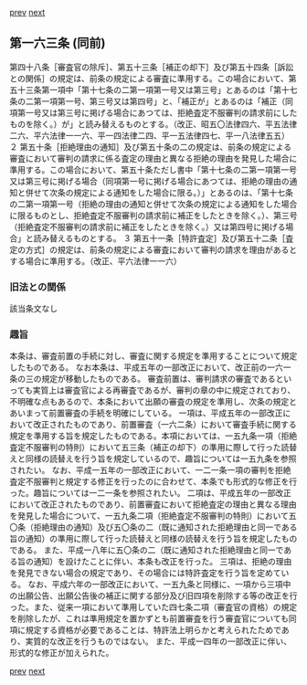 [prev](/specific/markdowns/特許法/226_Mp-Ch_6-At_162.md)
[next](/specific/markdowns/特許法/228_Mp-Ch_6-At_164.md)
## 第一六三条 (同前)
第四十八条［審査官の除斥］、第五十三条［補正の却下］及び第五十四条［訴訟との関係］の規定は、前条の規定による審査に準用する。この場合において、第五十三条第一項中「第十七条の二第一項第一号又は第三号」とあるのは「第十七条の二第一項第一号、第三号又は第四号」と、「補正が」とあるのは「補正（同項第一号又は第三号に掲げる場合にあつては、拒絶査定不服審判の請求前にしたものを除く。）が」と読み替えるものとする。（改正、昭五〇法律四六、平五法律二六、平六法律一一六、平一四法律二四、平一五法律四七、平一八法律五五）
２ 第五十条［拒絶理由の通知］及び第五十条の二の規定は、前条の規定による審査において審判の請求に係る査定の理由と異なる拒絶の理由を発見した場合に準用する。この場合において、第五十条ただし書中「第十七条の二第一項第一号又は第三号に掲げる場合（同項第一号に掲げる場合にあつては、拒絶の理由の通知と併せて次条の規定による通知をした場合に限る。）」とあるのは、「第十七条の二第一項第一号（拒絶の理由の通知と併せて次条の規定による通知をした場合に限るものとし、拒絶査定不服審判の請求前に補正をしたときを除く。）、第三号（拒絶査定不服審判の請求前に補正をしたときを除く。）又は第四号に掲げる場合」と読み替えるものとする。
３ 第五十一条［特許査定］及び第五十二条［査定の方式］の規定は、前条の規定による審査において審判の請求を理由があるとする場合に準用する。（改正、平六法律一一六）

### 旧法との関係
該当条文なし

### 趣旨
本条は、審査前置の手続に対し、審査に関する規定を準用することについて規定したものである。
なお本条は、平成五年の一部改正において、改正前の一六一条の三の規定が移動したものである。
審査前置は、審判請求の審査であるといっても実質上は審査官による再審査であるが、審判の章の中に規定されており、不明確な点もあるので、本条において出願の審査の規定を準用し、次条の規定とあいまって前置審査の手続を明確にしている。
一項は、平成五年の一部改正において改正されたものであり、前置審査（一六二条）において審査手続に関する規定を準用する旨を規定したものである。本項においては、一五九条一項（拒絶査定不服審判の特則）において五三条（補正の却下）の準用に際して行った読替えと同様の読替えを行う旨を規定しているので、趣旨については一五九条を参照されたい。
なお、平成一五年の一部改正において、一二一条一項の審判を拒絶査定不服審判と規定する修正を行ったのに合わせて、本条でも形式的な修正を行った。趣旨については一二一条を参照されたい。
二項は、平成五年の一部改正において改正されたものであり、前置審査において拒絶査定の理由と異なる理由を発見した場合について、一五九条二項（拒絶査定不服審判の特則）において五〇条（拒絶理由の通知）及び五〇条の二（既に通知された拒絶理由と同一である旨の通知）の準用に際して行った読替えと同様の読替えを行う旨を規定したものである。
また、平成一八年に五〇条の二（既に通知された拒絶理由と同一である旨の通知）を設けたことに伴い、本条も改正を行った。
三項は、拒絶の理由を発見できない場合の規定であり、その場合には特許査定を行う旨を定めている。
なお、平成六年の一部改正において、一五九条と同様に、一項から三項中の出願公告、出願公告後の補正に関する部分及び旧四項を削除する等の改正を行った。また、従来一項において準用していた四七条二項（審査官の資格）の規定を削除したが、これは準用規定を置かずとも前置審査を行う審査官についても同項に規定する資格が必要であることは、特許法上明らかと考えられたためであり、実質的な改正を行うものではない。
また、平成一四年の一部改正に伴い、形式的な修正が加えられた。

[prev](/specific/markdowns/特許法/226_Mp-Ch_6-At_162.md)
[next](/specific/markdowns/特許法/228_Mp-Ch_6-At_164.md)